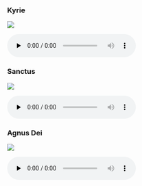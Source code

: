### Kyrie

![](./mass-vi-kyrie.jpg)

<audio src="https://storage.googleapis.com/kyriale/djc_06_kyrie_mp3_1.mp3" preload="none" controls="controls"></audio>

### Sanctus

![](./mass-vi-sanctus.jpg)

<audio src="https://storage.googleapis.com/kyriale/djc_06_sanctus_mp3_1.mp3" preload="none" controls="controls"></audio>

### Agnus Dei

![](./mass-vi-agnus.jpg)

<audio src="https://storage.googleapis.com/kyriale/djc_06_agnus_mp3_1.mp3" preload="none" controls="controls"></audio>
